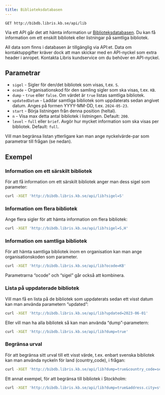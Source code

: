 ```yaml
---
title: Biblioteksdatabasen
---
```


```
GET http://bibdb.libris.kb.se/api/lib
```

Via ett API går det att hämta information ur [Biblioteksdatabasen](https://biblioteksdatabasen.libris.kb.se/). Du kan få information om ett enskilt bibliotek eller listningar på samtliga bibliotek.

All data som finns i databasen är tillgänglig via API:et. Data om kontaktuppgifter kräver dock att man skickar med en API-nyckel som extra header i anropet. Kontakta Libris kundservice om du behöver en API-nyckel.

## Parametrar

* `sigel` - Sigler för den/det bibliotek som visas, t.ex. `S`.
* `ocode` - Organisationskod för den samling sigler som ska visas, t.ex. `KB`.
* `dump` - `true` eller `false`. Om värdet är `true` listas samtliga bibliotek.
* `updatedDatum` - Laddar samtliga bibliotek som uppdaterats sedan angivet datum. Anges på formen YYYY-MM-DD, t.ex. `2024-05-23`.
* `start` - Börja listningen från denna position (heltal).
* `n` - Visa max detta antal bibliotek i listningen. Default: `200`.
* `level` - `full` eller `brief`. Avgör hur mycket information som ska visas per bibliotek. Default: `full`.

Vill man begränsa listan ytterligare kan man ange nyckelvärde-par som parametrar till frågan (se nedan).

## Exempel

### Information om ett särskilt bibliotek
För att få information om ett särskilt bibliotek anger man dess sigel som parameter:

```bash title="Shell"
curl -XGET 'http://bibdb.libris.kb.se/api/lib?sigel=S'
```

### Information om flera bibliotek
Ange flera sigler för att hämta information om flera bibliotek:

```bash title="Shell"
curl -XGET 'http://bibdb.libris.kb.se/api/lib?sigel=S,H'
```

### Information om samtliga bibliotek
För att hämta samtliga bibliotek inom en organisation kan man ange organisationskoden som parameter.

```bash title="Shell"
curl -XGET 'http://bibdb.libris.kb.se/api/lib?ocode=KB'
```

Parametrarna “ocode” och “sigel” går också att kombinera.

### Lista på uppdaterade bibliotek
Vill man få en lista på de bibliotek som uppdaterats sedan ett visst datum kan man använda parametern “updated”:

```bash title="Shell"
curl -XGET 'http://bibdb.libris.kb.se/api/lib?updated=2023-06-01'
``` 

Eller vill man ha alla bibliotek så kan man använda “dump”-parametern:

```bash title="Shell"
curl -XGET 'http://bibdb.libris.kb.se/api/lib?dump=true'
```

### Begränsa urval

För att begränsa sitt urval till ett visst värde, t.ex. enbart svenska bibliotek kan man använda nyckeln för land (country_code), i frågan:

```bash title="Shell"
curl -XGET 'http://bibdb.libris.kb.se/api/lib?dump=true&country_code=se`
```

Ett annat exempel, för att begränsa till bibliotek i Stockholm:

```bash title="Shell"
curl -XGET 'http://bibdb.libris.kb.se/api/lib?dump=true&address.city=stockholm'
```

